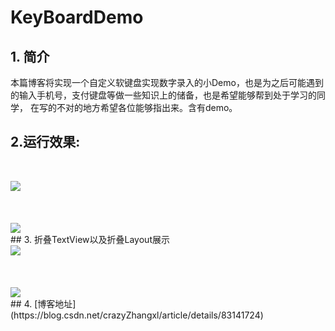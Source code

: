 # KeyBoardDemo
## 1. 简介
本篇博客将实现一个自定义软键盘实现数字录入的小Demo，也是为之后可能遇到的输入手机号，支付键盘等做一些知识上的储备，也是希望能够帮到处于学习的同学，
在写的不对的地方希望各位能够指出来。含有demo。
## 2.运行效果:
&#160;&#160;&#160;&#160;&#160;&#160;&#160;&#160;&#160;&#160;&#160;&#160;&#160;
<div style="align:center">
<img src="https://github.com/crazyzhangxl/KeyBoardDemo/blob/master/app/screenshoots/3.png"/>
</div>
<br><br>
&#160;&#160;&#160;&#160;&#160;&#160;&#160;&#160;&#160;&#160;&#160;&#160;&#160;
<div style="align:center">
<img src="https://github.com/crazyzhangxl/KeyBoardDemo/blob/master/app/screenshoots/2.gif"/>
</div>
## 3. 折叠TextView以及折叠Layout展示
&#160;&#160;&#160;&#160;&#160;&#160;&#160;&#160;&#160;&#160;&#160;&#160;&#160;
<div style="align:center">
<img src="https://github.com/crazyzhangxl/KeyBoardDemo/blob/master/app/screenshoots/折叠Text.gif"/>
</div>
<br><br>
&#160;&#160;&#160;&#160;&#160;&#160;&#160;&#160;&#160;&#160;&#160;&#160;&#160;
<div style="align:center">
<img src="https://github.com/crazyzhangxl/KeyBoardDemo/blob/master/app/screenshoots/collapse.gif"/>
</div>
## 4. [博客地址](https://blog.csdn.net/crazyZhangxl/article/details/83141724)
